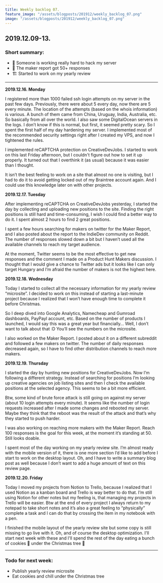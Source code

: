 ```yaml
---
title: Weekly backlog 07.
feature_image: "/assets/blogposts/201912/weekly_backlog_07.png"
image: "/assets/blogposts/201912/weekly_backlog_07.png"
---
```


## 2019.12.09-13.

### Short summary:
* 🤖 Someone is working really hard to hack my server
* 🎉 The maker report got 50+ responses
* 🏗️ Started to work on my yearly review

___

<!-- more -->
__2019.12.16. Monday__

I registered more than 1000 failed ssh login attempts on my server in the past few days. Previously, there were about 5 every day, now there are 5 every minute. The location of the attempts (based on the whois information) is various. A bunch of them came from China, Uruguay, India, Australia, etc. So basically from all over the world. I also saw some DigitalOcean servers in the logs. I don’t know if this is normal, but first, it seemed pretty scary. So I spent the first half of my day hardening my server. I implemented most of the recommended security settings right after I created my VPS, and now I tightened the rules.

I implemented reCAPTCHA protection on CreativeDevJobs. I started to work on this last Friday afternoon, but I couldn't figure out how to set it up properly. It turned out that I overthink it (as usual) because it was easier than I thought.

It isn’t the best feeling to work on a site that almost no one is visiting, but I had to do it to avoid getting locked out of my Braintree account again. And I could use this knowledge later on with other projects.

__2019.12.17. Tuesday__

After implementing reCAPTCHA on CreativeDevJobs yesterday, I started the day by collecting and uploading new positions to the site. Finding the right positions is still hard and time-consuming, I wish I could find a better way to do it. I spent almost 2 hours to find 2 great positions.

I spent a few hours searching for makers on twitter for the Maker Report, and I also posted about the report to the IndieDev community on Reddit. The number of responses slowed down a bit but I haven’t used all the available channels to reach my target audience.

At the moment, Twitter seems to be the most effective to get new responses and the comment I made on a Product Hunt Makers discussion. I thought that I would give a chance to Twitter ads but it looks like I can only target Hungary and I’m afraid the number of makers is not the highest here.

__2019.12.18. Wednesday__

Today I started to collect all the necessary information for my yearly review “microsite”. I decided to work on this instead of starting a last-minute project because I realized that I won’t have enough time to complete it before Christmas.

So I deep dived into Google Analytics, Namecheap and Gumroad dashboards, PayPayl account, etc. Based on the number of products I launched, I would say this was a great year but financially… Well, I don’t want to talk about that :D You’ll see the numbers on the microsite.

I also worked on the Maker Report. I posted about it on a different subreddit and followed a few makers on twitter. The number of daily responses decreased again, so I have to find other distribution channels to reach more makers.

__2019.12.19. Thursday__

I started the day by hunting new positions for CreativeDevJobs. Now I’m following a different strategy. Instead of searching for positions I’m looking up creative agencies on job listing sites and then I check the available positions at the selected agency. This seems to be a bit more efficient.

Btw, some kind of brute force attack is still going on against my server (about 10 login attempts every minute). It seems like the number of login requests increased after I made some changes and rebooted my server. Maybe they think that the reboot was the result of the attack and that’s why they started to push harder.

I was also working on reaching more makers with the Maker Report. Reach 100 responses is the goal for this week, at the moment it’s standing at 50. Still looks doable.

I spent most of the day working on my yearly review site. I’m almost ready with the mobile version of it, there is one more section I’d like to add before I start to work on the desktop layout. Oh, and I have to write a summary blog post as well because I don’t want to add a huge amount of text on this review page.

__2019.12.20. Friday__

Today I moved my projects from Notion to Trello, because I realized that I used Notion as a kanban board and Trello is way better to do that. I’m still using Notion for other notes but my feeling is, that managing my projects in Trello will be easier. Btw at the end of every project I always return to my notepad to take short notes and it’s also a great feeling to “physically” complete a task and I can do that by crossing the item in my notebook with a pen.

I finished the mobile layout of the yearly review site but some copy is still missing to go live with it. Oh, and of course the desktop optimization. I'll start next week with these and I'll spend the rest of the day eating a bunch of cookies 🍪 under the Christmas tree 🎄

___

### Todo for next week:
* Publish yearly review microsite
* Eat cookies and chill under the Christmas tree